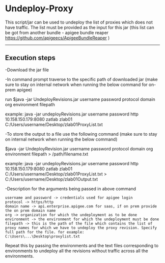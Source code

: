 # Undeploy-Proxy
This script/jar can be used to undeploy the list of proxies which does not have traffic. The list must be provided as the input for this jar (this list can be got from another bundle - apigee bundle reaper https://github.com/apigeecs/ApigeeBundleReaper ) 

----
Execution steps
----
-Download the jar file

-In command prompt traverse to the specific path of downloaded jar (make sure to stay on internal network when running the below command for on-prem apigee)

run $java -jar UndeployRevisions.jar username password protocol domain org environment filepath

example: java -jar undeployRevisions.jar username password http 10.158.150.179:8080 zatlab zlab01 C:/Users/username/Desktop/zlab01ProxyList.txt

-To store the output to a file use the following command (make sure to stay on internal network when running the below command)

$java -jar UndeployRevision.jar username password protocol domain org environment filepath > /path/filename.txt

example: java -jar undeployRevisions.jar username password http 10.158.150.179:8080 zatlab zlab01 C:/Users/username/Desktop/zlab01ProxyList.txt > C:/Users/username/Desktop/zlab01Output.txt

-Description for the arguments being passed in above command

    username and password -> credentials used for apigee login
    protocol -> https/http
    domain name -> api.enterprise.apigee.com for saas, if on prem provide the on prem domain name
    org -> organization for which the undeployment as to be done
    environment -> the environment for which the undeployment must be done
    filepath -> this is the path of the file which contains the list of proxy names for which we have to undeploy the proxy revision. Specify full path for the file. for example: C:\Users\...\Desktop\proxylist.txt

Repeat this by passing the environments and the text files corresponding to environments to undeploy all the revisions without traffic across all the environments.

